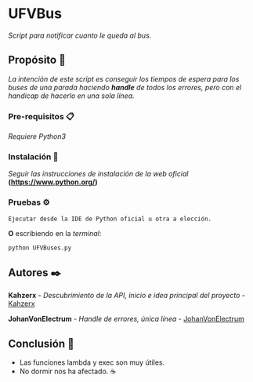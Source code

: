 # UFVBus

_Script para notificar cuanto le queda al bus._

## Propósito 🚀

_La intención de este script es conseguir los tiempos de espera para los buses de una parada haciendo **handle** de todos los errores, pero con el handicap de hacerlo en una sola línea._

### Pre-requisitos 📋

_Requiere Python3_

### Instalación 🔧

_Seguir las instrucciones de instalación de la web oficial_ **(https://www.python.org/)**

### Pruebas ⚙️

```
Ejecutar desde la IDE de Python oficial u otra a elección.
```
**O** escribiendo en la _terminal_:
```
python UFVBuses.py
```

## Autores ✒️

**Kahzerx** - _Descubrimiento de la API, inicio e idea principal del proyecto_ - [Kahzerx](https://github.com/Kahzerx/)

**JohanVonElectrum** - _Handle de errores, única línea_ - [JohanVonElectrum](https://github.com/JohanVonElectrum/)

## Conclusión 📢

* Las funciones lambda y exec son muy útiles.
* No dormir nos ha afectado. ☕
